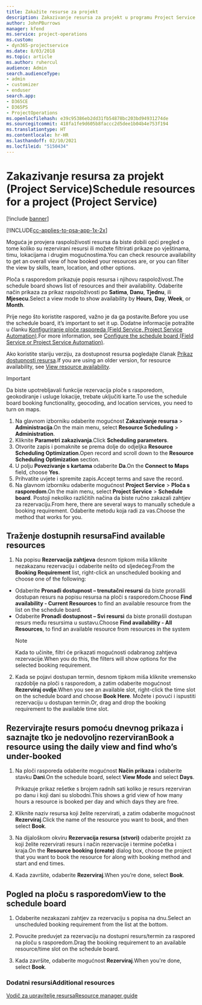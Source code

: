 ```yaml
---
title: Zakažite resurse za projekt
description: Zakazivanje resursa za projekt u programu Project Service
author: JohnPBurrows
manager: kfend
ms.service: project-operations
ms.custom:
- dyn365-projectservice
ms.date: 8/03/2018
ms.topic: article
ms.author: ruhercul
audience: Admin
search.audienceType:
- admin
- customizer
- enduser
search.app:
- D365CE
- D365PS
- ProjectOperations
ms.openlocfilehash: e39c95386eb2dd31fb54878bc203bd94931274de
ms.sourcegitcommit: 418fa1fe9d605b8faccc2d5dee1b04b4e753f194
ms.translationtype: HT
ms.contentlocale: hr-HR
ms.lasthandoff: 02/10/2021
ms.locfileid: "5150434"
---
```

# <a name="schedule-resources-for-a-project-project-service"></a><span data-ttu-id="3e45b-103">Zakazivanje resursa za projekt (Project Service)</span><span class="sxs-lookup"><span data-stu-id="3e45b-103">Schedule resources for a project (Project Service)</span></span>

[!include [banner](../includes/psa-now-project-operations.md)]

[!INCLUDE[cc-applies-to-psa-app-1x-2x](../includes/cc-applies-to-psa-app-1x-2x.md)]

<span data-ttu-id="3e45b-104">Moguća je provjera raspoloživosti resursa da biste dobili opći pregled o tome koliko su rezervirani resursi ili možete filtrirati prikaze po vještinama, timu, lokacijama i drugim mogućnostima.</span><span class="sxs-lookup"><span data-stu-id="3e45b-104">You can check resource availability to get an overall view of how booked your resources are, or you can filter the view by skills, team, location, and other options.</span></span>  
  
<span data-ttu-id="3e45b-105">Ploča s rasporedom prikazuje popis resursa i njihovu raspoloživost.</span><span class="sxs-lookup"><span data-stu-id="3e45b-105">The schedule board shows list of resources and their availability.</span></span> <span data-ttu-id="3e45b-106">Odaberite način prikaza za prikaz raspoloživosti po **Satima**, **Danu**, **Tjednu**, ili **Mjesecu**.</span><span class="sxs-lookup"><span data-stu-id="3e45b-106">Select a view mode to show availability by **Hours**, **Day**, **Week**, or **Month**.</span></span>  
  
<span data-ttu-id="3e45b-107">Prije nego što koristite raspored, važno je da ga postavite.</span><span class="sxs-lookup"><span data-stu-id="3e45b-107">Before you use the schedule board, it’s important to set it up.</span></span> <span data-ttu-id="3e45b-108">Dodatne informacije potražite u članku [Konfiguriranje ploče rasporeda (Field Service, Project Service Automation)](https://docs.microsoft.com/dynamics365/field-service/configure-schedule-board).</span><span class="sxs-lookup"><span data-stu-id="3e45b-108">For more information, see [Configure the schedule board (Field Service or Project Service Automation)](https://docs.microsoft.com/dynamics365/field-service/configure-schedule-board).</span></span>
  
<span data-ttu-id="3e45b-109">Ako koristite stariju verziju, za dostupnost resursa pogledajte članak [Prikaz dostupnosti resursa](../psa/view-resource-availability.md).</span><span class="sxs-lookup"><span data-stu-id="3e45b-109">If you are using an older version, for resource availability, see [View resource availability](../psa/view-resource-availability.md).</span></span>  

> [!IMPORTANT]
>  <span data-ttu-id="3e45b-110">Da biste upotrebljavali funkcije rezervacija ploče s rasporedom, geokodiranje i usluge lokacije, trebate uključiti karte.</span><span class="sxs-lookup"><span data-stu-id="3e45b-110">To use the schedule board booking functionality, geocoding, and location services, you need to turn on maps.</span></span>  
> 
> 1. <span data-ttu-id="3e45b-111">Na glavnom izborniku odaberite mogućnost **Zakazivanje resursa** > **Administracija**.</span><span class="sxs-lookup"><span data-stu-id="3e45b-111">On the main menu, select **Resource Scheduling** > **Administration**.</span></span>  
> 2. <span data-ttu-id="3e45b-112">Kliknite **Parametri zakazivanja**.</span><span class="sxs-lookup"><span data-stu-id="3e45b-112">Click **Scheduling parameters**.</span></span>  
> 3. <span data-ttu-id="3e45b-113">Otvorite zapis i pomaknite se prema dolje do odjeljka **Resource Scheduling Optimization**.</span><span class="sxs-lookup"><span data-stu-id="3e45b-113">Open record and scroll down to the **Resource Scheduling Optimization** section.</span></span>  
> 4. <span data-ttu-id="3e45b-114">U polju **Povezivanje s kartama** odaberite **Da**.</span><span class="sxs-lookup"><span data-stu-id="3e45b-114">On the **Connect to Maps** field, choose **Yes**.</span></span>  
> 5. <span data-ttu-id="3e45b-115">Prihvatite uvjete i spremite zapis.</span><span class="sxs-lookup"><span data-stu-id="3e45b-115">Accept terms and save the record.</span></span>  
> 6. <span data-ttu-id="3e45b-116">Na glavnom izborniku odaberite mogućnost **Project Service** > **Ploča s rasporedom**.</span><span class="sxs-lookup"><span data-stu-id="3e45b-116">On the main menu, select **Project Service** > **Schedule board**.</span></span> <span data-ttu-id="3e45b-117">Postoji nekoliko različitih načina da biste ručno zakazali zahtjev za rezervaciju.</span><span class="sxs-lookup"><span data-stu-id="3e45b-117">From here, there are several ways to manually schedule a booking requirement.</span></span> <span data-ttu-id="3e45b-118">Odaberite metodu koja radi za vas.</span><span class="sxs-lookup"><span data-stu-id="3e45b-118">Choose the method that works for you.</span></span>
  
## <a name="find-available-resources"></a><span data-ttu-id="3e45b-119">Traženje dostupnih resursa</span><span class="sxs-lookup"><span data-stu-id="3e45b-119">Find available resources</span></span>

1.  <span data-ttu-id="3e45b-120">Na popisu **Rezervacija zahtjeva** desnom tipkom miša kliknite nezakazanu rezervaciju i odaberite nešto od sljedećeg:</span><span class="sxs-lookup"><span data-stu-id="3e45b-120">From the **Booking Requirement** list, right-click an unscheduled booking and choose one of the following:</span></span>  
  
- <span data-ttu-id="3e45b-121">Odaberite **Pronađi dostupnost – trenutačni resursi** da biste pronašli dostupan resurs na popisu resursa na ploči s rasporedom.</span><span class="sxs-lookup"><span data-stu-id="3e45b-121">Choose **Find availability - Current Resources** to find an available resource from the list on the schedule board.</span></span>  
- <span data-ttu-id="3e45b-122">Odaberite **Pronađi dostupnost – Svi resursi** da biste pronašli dostupan resurs među resursima u sustavu.</span><span class="sxs-lookup"><span data-stu-id="3e45b-122">Choose **Find availability - All Resources**, to find an available resource from resources in the system</span></span>  
   > [!NOTE]
   >  <span data-ttu-id="3e45b-123">Kada to učinite, filtri će prikazati mogućnosti odabranog zahtjeva rezervacije.</span><span class="sxs-lookup"><span data-stu-id="3e45b-123">When you do this, the filters will show options for the selected booking requirement.</span></span>  
  
2. <span data-ttu-id="3e45b-124">Kada se pojavi dostupan termin, desnom tipkom miša kliknite vremensko razdoblje na ploči s rasporedom, a zatim odaberite mogućnost **Rezerviraj ovdje**.</span><span class="sxs-lookup"><span data-stu-id="3e45b-124">When you see an available slot, right-click the time slot on the schedule board and choose **Book Here**.</span></span> <span data-ttu-id="3e45b-125">Možete i povući i ispustiti rezervaciju u dostupan termin.</span><span class="sxs-lookup"><span data-stu-id="3e45b-125">Or, drag and drop the booking requirement to the available time slot.</span></span>  
  

## <a name="book-a-resource-using-the-daily-view-and-find-whos-under-booked"></a><span data-ttu-id="3e45b-126">Rezervirajte resurs pomoću dnevnog prikaza i saznajte tko je nedovoljno rezerviran</span><span class="sxs-lookup"><span data-stu-id="3e45b-126">Book a resource using the daily view and find who’s under-booked</span></span>
  
1.  <span data-ttu-id="3e45b-127">Na ploči rasporeda odaberite mogućnost **Način prikaza** i odaberite stavku **Dani**.</span><span class="sxs-lookup"><span data-stu-id="3e45b-127">On the schedule board, select **View Mode** and select **Days**.</span></span>  
  
    <span data-ttu-id="3e45b-128">Prikazuje prikaz rešetke s brojem radnih sati koliko je resurs rezerviran po danu i koji dani su slobodni.</span><span class="sxs-lookup"><span data-stu-id="3e45b-128">This shows a grid view of how many hours a resource is booked per day and which days they are free.</span></span>  
  
2.  <span data-ttu-id="3e45b-129">Kliknite naziv resursa koji želite rezervirati, a zatim odaberite mogućnost **Rezerviraj**.</span><span class="sxs-lookup"><span data-stu-id="3e45b-129">Click the name of the resource you want to book, and then select **Book**.</span></span>  
  
3.  <span data-ttu-id="3e45b-130">Na dijaloškom okviru **Rezervacija resursa (stvori)** odaberite projekt za koji želite rezervirati resurs i način rezervacije i termine početka i kraja.</span><span class="sxs-lookup"><span data-stu-id="3e45b-130">On the **Resource booking (create)** dialog box, choose the project that you want to book the resource for along with booking method and start and end times.</span></span>  
  
4.  <span data-ttu-id="3e45b-131">Kada završite, odaberite **Rezerviraj**.</span><span class="sxs-lookup"><span data-stu-id="3e45b-131">When you’re done, select **Book**.</span></span>  
  
## <a name="view-to-the-schedule-board"></a><span data-ttu-id="3e45b-132">Pogled na ploču s rasporedom</span><span class="sxs-lookup"><span data-stu-id="3e45b-132">View to the schedule board</span></span>
  
1.  <span data-ttu-id="3e45b-133">Odaberite nezakazani zahtjev za rezervaciju s popisa na dnu.</span><span class="sxs-lookup"><span data-stu-id="3e45b-133">Select an unscheduled booking requirement from the list at the bottom.</span></span>  
  
2.  <span data-ttu-id="3e45b-134">Povucite preduvjet za rezervaciju na dostupni resurs/termin za raspored na ploču s rasporedom.</span><span class="sxs-lookup"><span data-stu-id="3e45b-134">Drag the booking requirement to an available resource/time slot on the schedule board.</span></span>  
  
3.  <span data-ttu-id="3e45b-135">Kada završite, odaberite mogućnost **Rezerviraj**.</span><span class="sxs-lookup"><span data-stu-id="3e45b-135">When you're done, select **Book**.</span></span>  
  
### <a name="additional-resources"></a><span data-ttu-id="3e45b-136">Dodatni resursi</span><span class="sxs-lookup"><span data-stu-id="3e45b-136">Additional resources</span></span>  
 [<span data-ttu-id="3e45b-137">Vodič za upravitelje resursa</span><span class="sxs-lookup"><span data-stu-id="3e45b-137">Resource manager guide</span></span>](../psa/resource-manager-guide.md)
